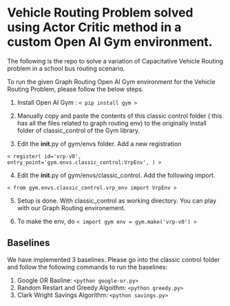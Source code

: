 # Vehicle Routing Problem solved using Actor Critic method in a custom Open AI Gym environment.

The following is the repo to solve a variation of Capacitative Vehicle Routing problem in a school bus routing scenario.


To run the given Graph Routing Open AI Gym environment for the Vehicle Routing Problem, please follow the below steps.

1. Install Open AI Gym :  `< pip install gym >`

2. Manually copy and paste the contents of this classic control folder ( this has all the files related to graph routing env) to the originally
   install folder of classic_control of the Gym library.

3. Edit the __init__.py of gym/envs folder.
   Add a new registration
   
  `< register(
    id='vrp-v0',
    entry_point='gym.envs.classic_control:VrpEnv',
    ) >`
 
 4. Edit the __init__.py of gym/envs/classic_control.
    Add the following import.
    
   `< from gym.envs.classic_control.vrp_env import VrpEnv >`
    
 5. Setup is done. With classic_control as working directory. You can play with our Graph Routing environement.
     
 6. To make the env, do
    `< import gym
       env = gym.make('vrp-v0') >`
## Baselines
We have implemented 3 baselines. Please go into the classic control folder and follow the following commands to run the baselines:

1. Google OR Basline: `<python google-or.py>`
2. Random Restart and Greedy Algoithm: `<python greedy.py>`
3. Clark Wright Savings Algorithm: `<python savings.py>`
